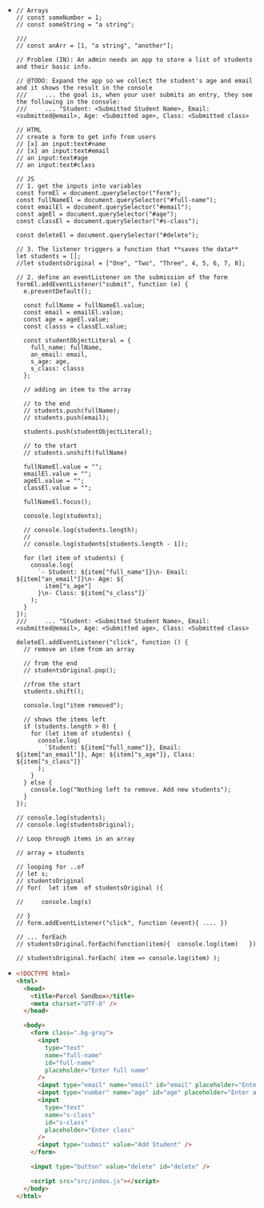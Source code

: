 - ```
  // Arrays
  // const someNumber = 1;
  // const someString = "a string";
  
  ///
  // const anArr = [1, "a string", "another"];
  
  // Problem (IN): An admin needs an app to store a list of students and their basic info.
  
  // @TODO: Expand the app so we collect the student's age and email and it shows the result in the console
  ///     ... the goal is, when your user submits an entry, they see the following in the console:
  ///     ... "Student: <Submitted Student Name>, Email: <submitted@email>, Age: <Submitted age>, Class: <Submitted class>
  
  // HTML
  // create a form to get info from users
  // [x] an input:text#name
  // [x] an input:text#email
  // an input:text#age
  // an input:text#class
  
  // JS
  // 1. get the inputs into variables
  const formEl = document.querySelector("form");
  const fullNameEl = document.querySelector("#full-name");
  const emailEl = document.querySelector("#email");
  const ageEl = document.querySelector("#age");
  const classEl = document.querySelector("#s-class");
  
  const deleteEl = document.querySelector("#delete");
  
  // 3. The listener triggers a function that **saves the data**
  let students = [];
  //let studentsOriginal = ["One", "Two", "Three", 4, 5, 6, 7, 8];
  
  // 2. define an eventListener on the submission of the form
  formEl.addEventListener("submit", function (e) {
    e.preventDefault();
  
    const fullName = fullNameEl.value;
    const email = emailEl.value;
    const age = ageEl.value;
    const classs = classEl.value;
  
    const studentObjectLiteral = {
      full_name: fullName,
      an_email: email,
      s_age: age,
      s_class: classs
    };
  
    // adding an item to the array
  
    // to the end
    // students.push(fullName);
    // students.push(email);
  
    students.push(studentObjectLiteral);
  
    // to the start
    // students.unshift(fullName)
  
    fullNameEl.value = "";
    emailEl.value = "";
    ageEl.value = "";
    classEl.value = "";
  
    fullNameEl.focus();
  
    console.log(students);
  
    // console.log(students.length);
    //
    // console.log(students[students.length - 1]);
  
    for (let item of students) {
      console.log(
        `- Student: ${item["full_name"]}\n- Email:  ${item["an_email"]}\n- Age: ${
          item["s_age"]
        }\n- Class: ${item["s_class"]}`
      );
    }
  });
  ///     ... "Student: <Submitted Student Name>, Email: <submitted@email>, Age: <Submitted age>, Class: <Submitted class>
  
  deleteEl.addEventListener("click", function () {
    // remove an item from an array
  
    // from the end
    // studentsOriginal.pop();
  
    //from the start
    students.shift();
  
    console.log("item removed");
  
    // shows the items left
    if (students.length > 0) {
      for (let item of students) {
        console.log(
          `Student: ${item["full_name"]}, Email:  ${item["an_email"]}, Age: ${item["s_age"]}, Class: ${item["s_class"]}`
        );
      }
    } else {
      console.log("Nothing left to remove. Add new students");
    }
  });
  
  // console.log(students);
  // console.log(studentsOriginal);
  
  // Loop through items in an array
  
  // array = students
  
  // looping for ..of
  // let s;
  // studentsOriginal
  // for(  let item  of studentsOriginal ){
  
  //     console.log(s)
  
  // }
  // form.addEventListener("click", function (event){ .... })
  
  // ... forEach
  // studentsOriginal.forEach(function(item){  console.log(item)   })
  
  // studentsOriginal.forEach( item => console.log(item) );
  
  ```
- ```html
  <!DOCTYPE html>
  <html>
    <head>
      <title>Parcel Sandbox</title>
      <meta charset="UTF-8" />
    </head>
  
    <body>
      <form class=".bg-gray">
        <input
          type="text"
          name="full-name"
          id="full-name"
          placeholder="Enter full name"
        />
        <input type="email" name="email" id="email" placeholder="Enter Email" />
        <input type="number" name="age" id="age" placeholder="Enter age" />
        <input
          type="text"
          name="s-class"
          id="s-class"
          placeholder="Enter class"
        />
        <input type="submit" value="Add Student" />
      </form>
  
      <input type="button" value="delete" id="delete" />
  
      <script src="src/index.js"></script>
    </body>
  </html>
  
  ```